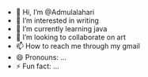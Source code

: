 - 👋 Hi, I’m @Admulalahari
- 👀 I’m interested in writing
- 🌱 I’m currently learning java
- 💞️ I’m looking to collaborate on art
- 📫 How to reach me through my gmail
- 😄 Pronouns: ...
- ⚡ Fun fact: ...

<!---
Admulalahari/Admulalahari is a ✨ special ✨ repository because its `README.md` (this file) appears on your GitHub profile.
You can click the Preview link to take a look at your changes.
--->
